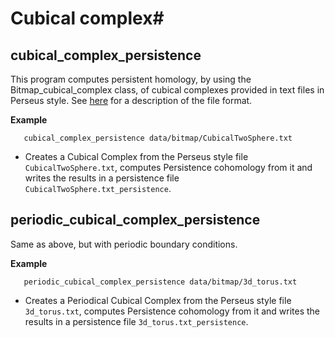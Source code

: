 

# Cubical complex#

## cubical_complex_persistence ##
This program computes persistent homology, by using the Bitmap_cubical_complex class, of cubical complexes provided in text files in Perseus style.
See [here](/doc/latest/fileformats.html#FileFormatsPerseus) for a description of the file format.

**Example**

```
   cubical_complex_persistence data/bitmap/CubicalTwoSphere.txt
```

* Creates a Cubical Complex from the Perseus style file `CubicalTwoSphere.txt`,
computes Persistence cohomology from it and writes the results in a persistence file `CubicalTwoSphere.txt_persistence`.

## periodic_cubical_complex_persistence ##

Same as above, but with periodic boundary conditions.

**Example**

```
   periodic_cubical_complex_persistence data/bitmap/3d_torus.txt
```

* Creates a Periodical Cubical Complex from the Perseus style file `3d_torus.txt`,
computes Persistence cohomology from it and writes the results in a persistence file `3d_torus.txt_persistence`.
